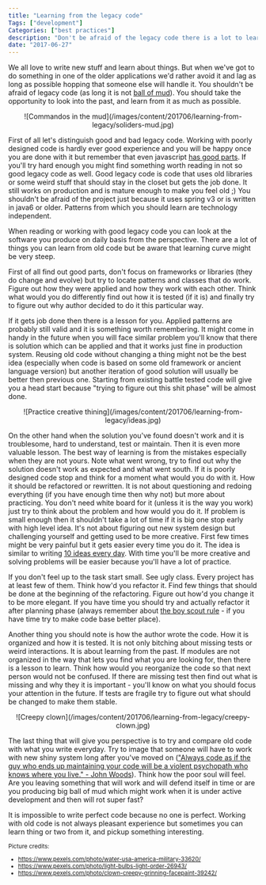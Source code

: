 ```yaml
---
title: "Learning from the legacy code"
Tags: ["development"]
Categories: ["best practices"]
description: "Don't be afraid of the legacy code there is a lot to learn in there"
date: "2017-06-27"
---
```


We all love to write new stuff and learn about things. But when we've got to do something in one of
the older applications we'd rather avoid it and lag as long as possible hopping that someone else
will handle it. You shouldn't be afraid of legacy code (as long it is not [ball
of
mud](https://tommcfarlin.com/wp-content/uploads/2014/08/xbig-ball-of-mud.jpg.pagespeed.ic.FH0nXJQELT.jpg)).
You should take the opportunity to look into the past, and learn from it as much as possible.

<!--more-->

<center>
![Commandos in the mud](/images/content/201706/learning-from-legacy/soliders-mud.jpg)
</center>

First of all let's distinguish good and bad legacy code. Working with poorly designed code is hardly
ever good experience and you will be happy once you are done with it but remember that even
javascript [has good
parts](http://xahlee.info/comp/i/JavaScript_books_definitive_guide_vs_good_parts.jpg). If you'll try
hard enough you might find something worth reading in not so good legacy code as well. Good legacy
code is code that uses old libraries or some weird stuff that should stay in the closet but gets the
job done. It still works on production and is mature enough to make you feel old ;) You shouldn't be
afraid of the project just because it uses spring v3 or is written in java6 or older. Patterns from
which you should learn are technology independent.

When reading or working with good legacy code you can look at the software you produce on daily
basis from the perspective. There are a lot of things you can learn from old code but be aware that
learning curve might be very steep.

First of all find out good parts, don't focus on frameworks or libraries (they do change and evolve)
but try to locate patterns and classes that do work. Figure out how they were applied and how they
work with each other. Think what would you do differently find out how it is tested (if it is) and
finally try to figure out why author decided to do it this particular way.

If it gets job done then there is a lesson for you. Applied patterns are probably still valid and it
is something worth remembering. It might come in handy in the future when you will face similar
problem you'll know that there is solution which can be applied and that it works just fine in
production system. Reusing old code without changing a thing might not be the best idea (especially
when code is based on some old framework or ancient language version) but another iteration of good
solution will usually be better then previous one. Starting from existing battle tested code will
give you a head start because "trying to figure out this shit phase" will be almost done.

<center>
![Practice creative thining](/images/content/201706/learning-from-legacy/ideas.jpg)
</center>

On the other hand when the solution you've found doesn't work and it is troublesome, hard to
understand, test or maintain. Then it is even more valuable lesson. The best way of learning is from
the mistakes especially when they are not yours. Note what went wrong, try to find out why the
solution doesn't work as expected and what went south. If it is poorly designed code stop and think
for a moment what would you do with it. How it should be refactored or rewritten. It is not about
questioning and redoing everything (if you have enough time then why not) but more about practicing.
You don't need white board for it (unless it is the way you work) just try to think about the
problem and how would you do it. If problem is small enough then it shouldn't take a lot of time if
it is big one stop early with high level idea. It's not about figuring out new system design but
challenging yourself and getting used to be more creative. First few times might be very painful but
it gets easier every time you do it. The idea is similar to writing [10 ideas every
day](http://www.jamesaltucher.com/2014/05/the-ultimate-guide-for-becoming-an-idea-machine/). With
time you'll be more creative and solving problems will be easier because you'll have a lot of
practice.

If you don't feel up to the task start small. See ugly class. Every project has at least few of
them. Think how'd you refactor it. Find few things that should be done at the beginning of the
refactoring. Figure out how'd you change it to be more elegant. If you have time you should try and
actually refactor it after planning phase (always remember about [the boy scout
rule](http://programmer.97things.oreilly.com/wiki/index.php/The_Boy_Scout_Rule) - if you have time
try to make code base better place).

Another thing you should note is how the author wrote the code. How it is organized and how it is
tested. It is not only bitching about missing tests or weird interactions. It is about learning from
the past. If modules are not organized in the way that lets you find what you are looking for, then
there is a lesson to  learn. Think how would you reorganize the code so that next person would not
be confused. If there are missing test then find out what is missing and why they it is important -
you'll know on what you should focus your attention in the future. If tests are fragile try to
figure out what should be changed to make them stable.

<center>
![Creepy clown](/images/content/201706/learning-from-legacy/creepy-clown.jpg)
</center>

The last thing that will give you perspective is to try and compare old code with what you write
everyday. Try to image that someone will have to work with new shiny system long after you've moved
on (["Always code as if the guy who ends up maintaining your code will be a violent psychopath who
knows where you live." - John
Woods](https://blog.codinghorror.com/coding-for-violent-psychopaths/)). Think how the poor soul will
feel. Are you leaving something that will work and will defend itself in time or are you producing
big ball of mud which might work when it is under active development and then will rot super fast?

It is impossible to write perfect code because no one is perfect. Working with old code is not
always pleasant experience but sometimes you can learn thing or two from it, and pickup something
interesting.

<small>
Picture credits:

* https://www.pexels.com/photo/water-usa-america-military-33620/
* https://www.pexels.com/photo/light-bulbs-light-order-26943/
* https://www.pexels.com/photo/clown-creepy-grinning-facepaint-39242/
</small>
